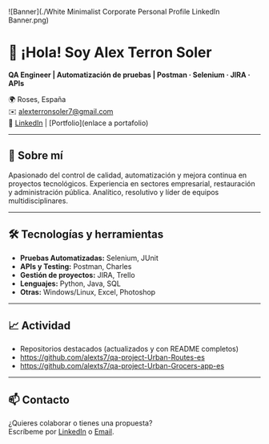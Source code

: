 ![Banner](./White Minimalist Corporate Personal Profile LinkedIn Banner.png)


# 👋 ¡Hola! Soy Alex Terron Soler

**QA Engineer | Automatización de pruebas | Postman · Selenium · JIRA · APIs**

🌍 Roses, España  
✉️ [alexterronsoler7@gmail.com](mailto:alexterronsoler7@gmail.com)  
🔗 [LinkedIn](https://www.linkedin.com/in/alex-terron-soler-5a33b0129/) | [Portfolio](enlace a portafolio)

---

## 🚀 Sobre mí

Apasionado del control de calidad, automatización y mejora continua en proyectos tecnológicos. Experiencia en sectores empresarial, restauración y administración pública. Analítico, resolutivo y líder de equipos multidisciplinares.

---

## 🛠️ Tecnologías y herramientas

- **Pruebas Automatizadas:** Selenium, JUnit
- **APIs y Testing:** Postman, Charles
- **Gestión de proyectos:** JIRA, Trello
- **Lenguajes:** Python, Java, SQL
- **Otras:** Windows/Linux, Excel, Photoshop

---

## 📈 Actividad

- Repositorios destacados (actualizados y con README completos)
- https://github.com/alexts7/qa-project-Urban-Routes-es
- https://github.com/alexts7/qa-project-Urban-Grocers-app-es

---

## 📫 Contacto

¿Quieres colaborar o tienes una propuesta?  
Escríbeme por [LinkedIn](https://www.linkedin.com/in/alex-terron-soler-5a33b0129/) o [Email](alexterronsoler7@gmail.com).

